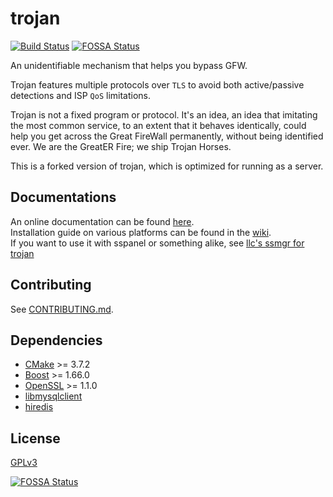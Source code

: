 # trojan

[![Build Status](https://dev.azure.com/kunagisamari/trojan-redis/_apis/build/status/DenrianWeiss.trojan-cluster?branchName=master)](https://dev.azure.com/kunagisamari/trojan-redis/_build/latest?definitionId=1&branchName=master)
[![FOSSA Status](https://app.fossa.io/api/projects/git%2Bgithub.com%2FDenrianWeiss%2Ftrojan-cluster.svg?type=shield)](https://app.fossa.io/projects/git%2Bgithub.com%2FDenrianWeiss%2Ftrojan-cluster?ref=badge_shield)

An unidentifiable mechanism that helps you bypass GFW.

Trojan features multiple protocols over `TLS` to avoid both active/passive detections and ISP `QoS` limitations.

Trojan is not a fixed program or protocol. It's an idea, an idea that imitating the most common service, to an extent that it behaves identically, could help you get across the Great FireWall permanently, without being identified ever. We are the GreatER Fire; we ship Trojan Horses.  

This is a forked version of trojan, which is optimized for running as a server.

## Documentations

An online documentation can be found [here](https://trojan-gfw.github.io/trojan/).  
Installation guide on various platforms can be found in the [wiki](https://github.com/trojan-gfw/trojan/wiki/Binary-&-Package-Distributions).  
If you want to use it with sspanel or something alike, see [llc's ssmgr for trojan](https://github.com/llc1123/ssmgr-trojan-client)

## Contributing

See [CONTRIBUTING.md](CONTRIBUTING.md).

## Dependencies

- [CMake](https://cmake.org/) >= 3.7.2
- [Boost](http://www.boost.org/) >= 1.66.0
- [OpenSSL](https://www.openssl.org/) >= 1.1.0
- [libmysqlclient](https://dev.mysql.com/downloads/connector/c/)
- [hiredis](https://github.com/redis/hiredis)

## License

[GPLv3](LICENSE)


[![FOSSA Status](https://app.fossa.io/api/projects/git%2Bgithub.com%2FDenrianWeiss%2Ftrojan-cluster.svg?type=large)](https://app.fossa.io/projects/git%2Bgithub.com%2FDenrianWeiss%2Ftrojan-cluster?ref=badge_large)
